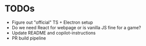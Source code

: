 # TODOs

- Figure out "official" TS + Electron setup
- Do we need React for webpage or is vanilla JS fine for a game?
- Update README and copilot-instructions
- PR build pipeline
